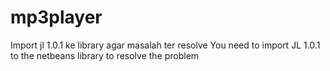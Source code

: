 # mp3player

Import jl 1.0.1 ke library agar masalah ter resolve
You need to import JL 1.0.1 to the netbeans library to resolve the problem
